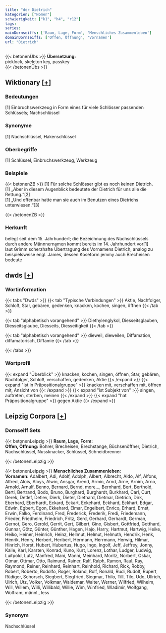 ```yaml
---
title: "der Dietrich"
kategorien: ["Nomen"]
schwierigkeit: ["k1", "h4", "r12"]
tags:
series:
mainDornseiffs: ['Raum, Lage, Form', 'Menschliches Zusammenleben']
domainDornseiffs: ['Offen, Öffnung', 'Vornamen']
url: "Dietrich"
---
```


{{< betonenÜbs >}}
**Übersetzung:**  
picklock, skeleton key, passkey  
{{< /betonenÜbs >}}

## Wiktionary [[+](https://de.wiktionary.org/wiki/Dietrich)]

### Bedeutungen
[1] Einbruchswerkzeug in Form eines für viele Schlösser passenden Schlüssels; Nachschlüssel  

### Synonyme
[1] Nachschlüssel, Hakenschlüssel  

### Oberbegriffe
[1] Schlüssel, Einbruchswerkzeug, Werkzeug  

### Beispiele
{{< betonenZB >}}
[1] Für solche Schlösser gibt es noch keinen Dietrich.  
[1] „Aber in diesem Augenblick bedeutete der Dietrich für uns alle die Rettung.“[2]  
[1] „Und offenbar hatte man sie auch im Benutzen eines Dietrichs unterwiesen.“[3]  

{{< /betonenZB >}}
### Herkunft
belegt seit dem 15. Jahrhundert; die Bezeichnung des Nachschlüssels durch andere Männnernamen kommt bereits im 14. Jahrhundert vor[1]  
laut Grimm scherzhafte Übertragung des Vornamens Dietrich, analog zu beispielsweise engl. James, dessen Koseform jemmy auch Brecheisen bedeute  



## dwds [[+](https://www.dwds.de/wb/Dietrich)]

### Wortinformation
{{< tabs "Dwds" >}}
{{< tab "Typische Verbindungen" >}}
Aktie, Nachfolger, Schloß, Star, gebären, gedenken, knacken, kochen, singen, öffnen
{{< /tab >}}

{{< tab "alphabetisch vorangehend" >}}
Diethylenglykol, Diesseitsglauben, Diesseitsglaube, Diesseits, Diesseitigkeit
{{< /tab >}}

{{< tab "alphabetisch vorangehend" >}}
dieweil, dieweilen, Diffamation, diffamatorisch, Diffamie
{{< /tab >}}

{{< /tabs >}}

### Wortprofil
{{< expand "Überblick" >}} knacken, kochen, singen, öffnen, Star, gebären, Nachfolger, Schloß, verschaffen, gedenken, Aktie {{< /expand >}}
{{< expand "ist in Präpositionalgruppe" >}} knacken mit, verschaffen mit, öffnen mit, Ansicht von {{< /expand >}}
{{< expand "ist Subjekt von" >}} singen, auftreten, sterben, meinen {{< /expand >}}
{{< expand "hat Präpositionalgruppe" >}} gegen Aktie {{< /expand >}}

## Leipzig Corpora [[+](https://corpora.uni-leipzig.de/en/res?word=Dietrich&corpusId=deu_newscrawl-public_2018)]

### Dornseiff Sets
{{< betonenLeipzig >}}
**Raum, Lage, Form:**  
**Offen, Öffnung:** Bohrer, Brecheisen, Brechstange, Büchsenöffner, Dietrich, Nachschlüssel, Nussknacker, Schlüssel, Schneidbrenner  

{{< /betonenLeipzig >}}


{{< betonenLeipzig >}}
**Menschliches Zusammenleben:**  
**Vornamen:** Adalbert, Adi, Adolf, Adolph, Albert, Albrecht, Aldo, Alf, Alfons, Alfred, Alois, Aloys, Alwin, Ansgar, Arend, Armin, Arnd, Arne, Arnim, Arno, Arnold, Arnulf, Benno, Bernard, Bernd, more..., Bernhard, Bert, Berthold, Berti, Bertrand, Bodo, Bruno, Burghard, Burghardt, Burkhard, Carl, Curt, Derek, Detlef, Detlev, Dierk, Dieter, Diethard, Dietmar, Dietrich, Dirk, Eberhard, Eberhardt, Eckard, Eckart, Eckehard, Eckhard, Eckhart, Edgar, Edwin, Egbert, Egon, Ekkehard, Elmar, Engelbert, Enrico, Erhard, Ernst, Erwin, Falko, Ferdinand, Fred, Frederick, Frederik, Fredi, Friedemann, Frieder, Friedhelm, Friedrich, Fritz, Gerd, Gerhard, Gerhardt, German, Gernot, Gero, Gerold, Gerrit, Gert, Gilbert, Gino, Gisbert, Gottfried, Gotthard, Gunnar, Götz, Günter, Günther, Hagen, Hajo, Harry, Hartmut, Hartwig, Heike, Heiko, Heiner, Heinrich, Heinz, Hellmut, Helmut, Helmuth, Hendrik, Henk, Henrik, Henry, Herbert, Heribert, Hermann, Herrmann, Herwig, Hilmar, Hinrich, Horst, Hubert, Hubertus, Hugo, Ingo, Ingolf, Jeff, Jeffrey, Jonny, Kalle, Karl, Karsten, Konrad, Kuno, Kurt, Lorenz, Lothar, Ludger, Ludwig, Luitpold, Lutz, Manfred, Mani, Manni, Meinhard, Moritz, Norbert, Oskar, Otmar, Ottmar, Otto, Raimund, Rainer, Ralf, Ralph, Ramon, Raul, Ray, Raymond, Reiner, Reinhard, Reinhart, Reinhold, Richard, Rick, Robby, Robert, Roberto, Rodolfo, Roger, Roland, Rolf, Ronald, Rudi, Rudolf, Rupert, Rüdiger, Schorsch, Siegbert, Siegfried, Siegmar, Thilo, Till, Tilo, Udo, Ullrich, Ulrich, Utz, Volker, Volkmar, Waldemar, Walter, Werner, Wilfried, Wilhelm, Will, Willem, Willi, Willibald, Willie, Wim, Winfried, Wladimir, Wolfgang, Wolfram, männl., less  

{{< /betonenLeipzig >}}

### Synonym
Nachschlüssel

